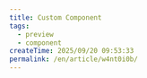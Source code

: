 ```yaml
---
title: Custom Component
tags:
  - preview
  - component
createTime: 2025/09/20 09:53:33
permalink: /en/article/w4nt0i0b/
---
```


<CustomComponent />
